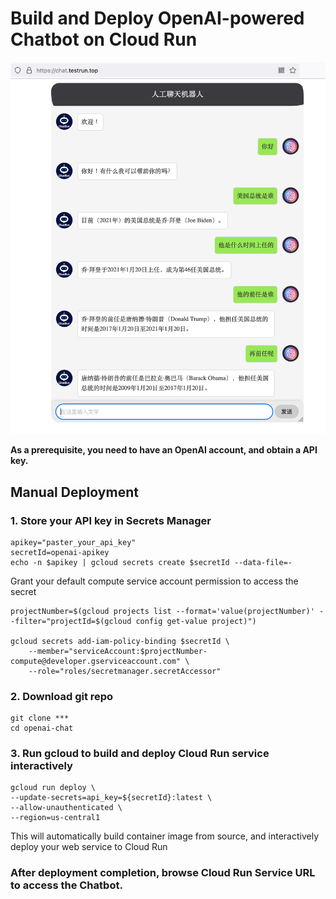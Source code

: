 # Build and Deploy OpenAI-powered Chatbot on Cloud Run

![demo](static/images/demo.png)

**As a prerequisite, you need to have an OpenAI account, and obtain a API key.**

## Manual Deployment

### 1. Store your API key in Secrets Manager
```
apikey="paster_your_api_key"
secretId=openai-apikey
echo -n $apikey | gcloud secrets create $secretId --data-file=-

```
Grant your default compute service account permission to access the secret
```
projectNumber=$(gcloud projects list --format='value(projectNumber)' --filter="projectId=$(gcloud config get-value project)")

gcloud secrets add-iam-policy-binding $secretId \
    --member="serviceAccount:$projectNumber-compute@developer.gserviceaccount.com" \
    --role="roles/secretmanager.secretAccessor"
```

### 2. Download git repo
```
git clone ***
cd openai-chat
```

### 3. Run gcloud to build and deploy Cloud Run service interactively
```
gcloud run deploy \
--update-secrets=api_key=${secretId}:latest \
--allow-unauthenticated \
--region=us-central1
```

This will automatically build container image from source, and interactively deploy your web service to Cloud Run


### After deployment completion, browse Cloud Run Service URL to access the Chatbot. 